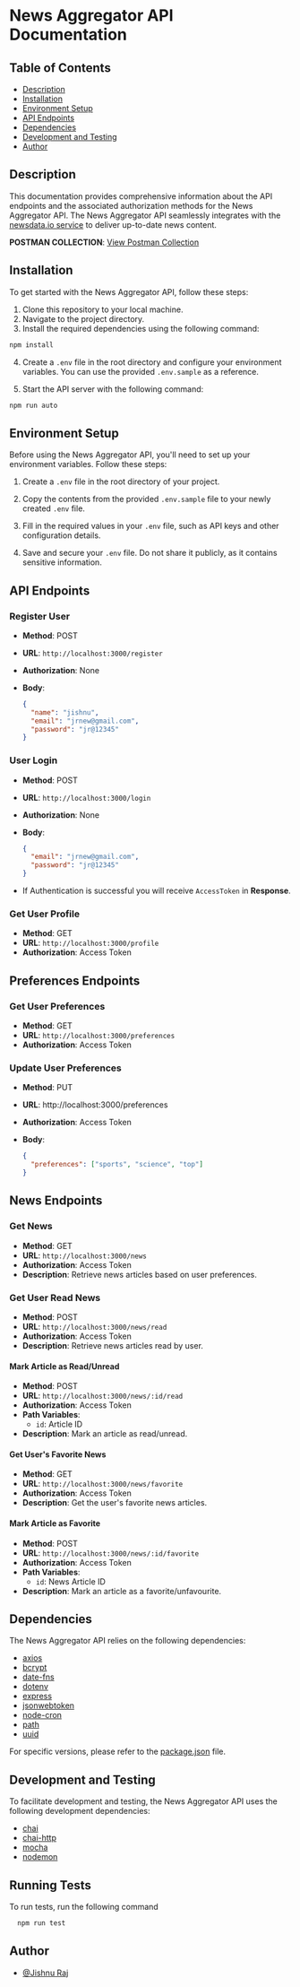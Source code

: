 # News Aggregator API Documentation

## Table of Contents

- [Description](#description)
- [Installation](#installation)
- [Environment Setup](#environment-setup)
- [API Endpoints](#api-endpoints)
- [Dependencies](#dependencies)
- [Development and Testing](#development-and-testing)
- [Author](#author)

## Description

This documentation provides comprehensive information about the API endpoints and the associated authorization methods for the News Aggregator API. The News Aggregator API seamlessly integrates with the [newsdata.io service](https://newsdata.io/documentation) to deliver up-to-date news content.

**POSTMAN COLLECTION**: [View Postman Collection](https://www.postman.com/cryosat-cosmonaut-54527758/workspace/development/collection/22854732-87ade348-3306-4b0c-87fe-2eb64ec41459?action=share&creator=22854732)

## Installation

To get started with the News Aggregator API, follow these steps:

1. Clone this repository to your local machine.
2. Navigate to the project directory.
3. Install the required dependencies using the following command:

```bash
npm install
```

4. Create a `.env` file in the root directory and configure your environment variables. You can use the provided `.env.sample` as a reference.

5. Start the API server with the following command:

```bash
npm run auto
```

## Environment Setup

Before using the News Aggregator API, you'll need to set up your environment variables. Follow these steps:

1. Create a `.env` file in the root directory of your project.

2. Copy the contents from the provided `.env.sample` file to your newly created `.env` file.

3. Fill in the required values in your `.env` file, such as API keys and other configuration details.

4. Save and secure your `.env` file. Do not share it publicly, as it contains sensitive information.

## API Endpoints

### Register User

- **Method**: POST
- **URL**: `http://localhost:3000/register`
- **Authorization**: None
- **Body**:

  ```json
  {
    "name": "jishnu",
    "email": "jrnew@gmail.com",
    "password": "jr@12345"
  }
  ```

### User Login

- **Method**: POST
- **URL**: `http://localhost:3000/login`
- **Authorization**: None
- **Body**:

  ```json
  {
    "email": "jrnew@gmail.com",
    "password": "jr@12345"
  }
  ```

- If Authentication is successful you will receive `AccessToken` in **Response**.

### Get User Profile

- **Method**: GET
- **URL**: `http://localhost:3000/profile`
- **Authorization**: Access Token

## Preferences Endpoints

### Get User Preferences

- **Method**: GET
- **URL**: `http://localhost:3000/preferences`
- **Authorization**: Access Token

### Update User Preferences

- **Method**: PUT
- **URL**: http://localhost:3000/preferences
- **Authorization**: Access Token
- **Body**:

  ```json
  {
    "preferences": ["sports", "science", "top"]
  }
  ```

## News Endpoints

### Get News

- **Method**: GET
- **URL**: `http://localhost:3000/news`
- **Authorization**: Access Token
- **Description**: Retrieve news articles based on user preferences.

### Get User Read News

- **Method**: POST
- **URL**: `http://localhost:3000/news/read`
- **Authorization**: Access Token
- **Description**: Retrieve news articles read by user.

#### Mark Article as Read/Unread

- **Method**: POST
- **URL**: `http://localhost:3000/news/:id/read`
- **Authorization**: Access Token
- **Path Variables**:
  - `id`: Article ID
- **Description**: Mark an article as read/unread.

#### Get User's Favorite News

- **Method**: GET
- **URL**: `http://localhost:3000/news/favorite`
- **Authorization**: Access Token
- **Description**: Get the user's favorite news articles.

#### Mark Article as Favorite

- **Method**: POST
- **URL**: `http://localhost:3000/news/:id/favorite`
- **Authorization**: Access Token
- **Path Variables**:
  - `id`: News Article ID
- **Description**: Mark an article as a favorite/unfavourite.

## Dependencies

The News Aggregator API relies on the following dependencies:

- [axios](https://www.npmjs.com/package/axios)
- [bcrypt](https://www.npmjs.com/package/bcrypt)
- [date-fns](https://www.npmjs.com/package/date-fns)
- [dotenv](https://www.npmjs.com/package/dotenv)
- [express](https://www.npmjs.com/package/express)
- [jsonwebtoken](https://www.npmjs.com/package/jsonwebtoken)
- [node-cron](https://www.npmjs.com/package/node-cron)
- [path](https://www.npmjs.com/package/path)
- [uuid](https://www.npmjs.com/package/uuid)

For specific versions, please refer to the [package.json](./package.json) file.

## Development and Testing

To facilitate development and testing, the News Aggregator API uses the following development dependencies:

- [chai](https://www.npmjs.com/package/chai)
- [chai-http](https://www.npmjs.com/package/chai-http)
- [mocha](https://www.npmjs.com/package/mocha)
- [nodemon](https://www.npmjs.com/package/nodemon)

## Running Tests

To run tests, run the following command

```bash
  npm run test
```

## Author

- [@Jishnu Raj](https://github.com/JRajz)

